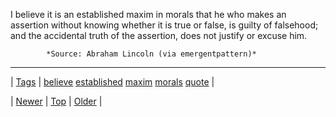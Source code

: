 <!--
title: I believe it is an established maxim in morals that he who makes an assertion without knowing whether it is true or false, is guilty of falsehood; and the accidental truth of the assertion, does not justify or excuse him.
date: 2020-06-28T15:27:00.060Z
tags: believe, established, maxim, morals, quote
-->




I believe it is an established maxim in morals that he who makes an assertion without knowing whether it is true or false, is guilty of falsehood; and the accidental truth of the assertion, does not justify or excuse him.

            *Source: Abraham Lincoln (via emergentpattern)*

<!--BOTTOM-POST-NAVIGATION-->
---

| [Tags](tags.md) | [believe](tag-believe.md) [established](tag-established.md) [maxim](tag-maxim.md) [morals](tag-morals.md) [quote](tag-quote.md) |

| [Newer](107803899989.md) | [Top](index.md) | [Older](107909435409.md) |